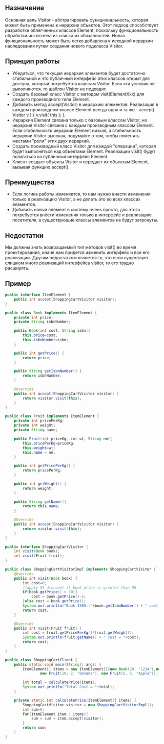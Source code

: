 ## Назначение

Основная цель Visitor - абстрагировать функциональность, которая может быть применена к иерархии объектов. Этот подход способствует разработке облегченных классов Element, поскольку функциональность обработки исключена из списка их обязанностей. Новая функциональность может быть легко добавлена к исходной иерархии наследования путем создания нового подкласса Visitor.

## Принцип работы

- Убедиться, что текущая иерархия элементов будет достаточно стабильной и что публичный интерфейс этих классов открыт для доступа, который потребуется классам Visitor. Если эти условия не выполняются, то шаблон Visitor не подходит.
- Создать базовый класс Visitor с методом visit(ElementXxx) для каждого производного типа Element.
- Добавить метод accept(Visitor) в иерархию элементов. Реализация в каждом производном классе Element всегда одна и та же - accept( Visitor v ) { v.visit( this ); }.
- Иерархия Element связана только с базовым классом Visitor, но иерархия Visitor связана с каждым производным классом Element. Если стабильность иерархии Element низкая, а стабильность иерархии Visitor высокая, подумайте о том, чтобы поменять местами "роли" этих двух иерархий.
- Создать производный класс Visitor для каждой "операции", которая будет выполняться над объектами Element. Реализации visit() будут полагаться на публичный интерфейс Element.
- Клиент создает объекты Visitor и передает их объектам Element, вызывая функцию accept().

## Преимущества

- Если логика работы изменяется, то нам нужно внести изменения только в реализацию Visitor, а не делать это во всех классах элементов.
- Добавить новый элемент в систему очень просто, для этого потребуется внести изменения только в интерфейс и реализацию посетителя, а существующие классы элементов не будут затронуты.

## Недостатки

Мы должны знать возвращаемый тип методов visit() во время проектирования, иначе нам придется изменить интерфейс и все его реализации. Другим недостатком является то, что если существует слишком много реализаций интерфейса visitor, то его трудно расширять.

## Пример

```java
public interface ItemElement {
	public int accept(ShoppingCartVisitor visitor);
}

public class Book implements ItemElement {
	private int price;
	private String isbnNumber;

	public Book(int cost, String isbn){
		this.price=cost;
		this.isbnNumber=isbn;
	}

	public int getPrice() {
		return price;
	}

	public String getIsbnNumber() {
		return isbnNumber;
	}

	@Override
	public int accept(ShoppingCartVisitor visitor) {
		return visitor.visit(this);
	}
}

public class Fruit implements ItemElement {
	private int pricePerKg;
	private int weight;
	private String name;

	public Fruit(int priceKg, int wt, String nm){
		this.pricePerKg=priceKg;
		this.weight=wt;
		this.name = nm;
	}

	public int getPricePerKg() {
		return pricePerKg;
	}

	public int getWeight() {
		return weight;
	}

	public String getName(){
		return this.name;
	}

	@Override
	public int accept(ShoppingCartVisitor visitor) {
		return visitor.visit(this);
	}
}

public interface ShoppingCartVisitor {
	int visit(Book book);
	int visit(Fruit fruit);
}

public class ShoppingCartVisitorImpl implements ShoppingCartVisitor {
	@Override
	public int visit(Book book) {
		int cost=0;
		//apply 5$ discount if book price is greater than 50
		if(book.getPrice() > 50){
			cost = book.getPrice()-5;
		}else cost = book.getPrice();
		System.out.println("Book ISBN::"+book.getIsbnNumber() + " cost ="+cost);
		return cost;
	}

	@Override
	public int visit(Fruit fruit) {
		int cost = fruit.getPricePerKg()*fruit.getWeight();
		System.out.println(fruit.getName() + " cost = "+cost);
		return cost;
	}
}

public class ShoppingCartClient {
	public static void main(String[] args) {
		ItemElement[] items = new ItemElement[]{new Book(20, "1234"),new Book(100, "5678"),
				new Fruit(10, 2, "Banana"), new Fruit(5, 5, "Apple")};

		int total = calculatePrice(items);
		System.out.println("Total Cost = "+total);
	}

	private static int calculatePrice(ItemElement[] items) {
		ShoppingCartVisitor visitor = new ShoppingCartVisitorImpl();
		int sum=0;
		for(ItemElement item : items){
			sum = sum + item.accept(visitor);
		}
		return sum;
	}
}
```
